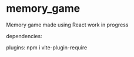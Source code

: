 # memory_game
Memory game made using React
work in progress


dependencies:

plugins: npm i vite-plugin-require
